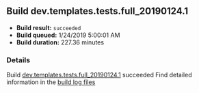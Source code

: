 ## Build dev.templates.tests.full_20190124.1
- **Build result:** `succeeded`
- **Build queued:** 1/24/2019 5:00:01 AM
- **Build duration:** 227.36 minutes
### Details
Build [dev.templates.tests.full_20190124.1](https://winappstudio.visualstudio.com/web/build.aspx?pcguid=a4ef43be-68ce-4195-a619-079b4d9834c2&builduri=vstfs%3a%2f%2f%2fBuild%2fBuild%2f26960) succeeded
Find detailed information in the [build log files](https://uwpctdiags.blob.core.windows.net/buildlogs/dev.templates.tests.full_20190124.1_logs.zip)
